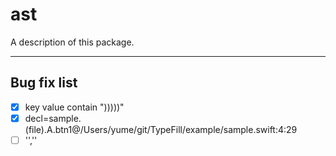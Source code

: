# ast

A description of this package.

---

## Bug fix list

- [x] key value contain ")))))"
- [x] decl=sample.(file).A.btn1@/Users/yume/git/TypeFill/example/sample.swift:4:29
- [ ] '',''